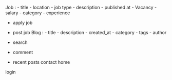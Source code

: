 Job : - title - location - job type - description - published at - Vacancy - salary - category - experience

- apply job 
- post job
Blog : - title - description - created_at - category - tags - author

- search
- comment
- recent posts
contact home

login
